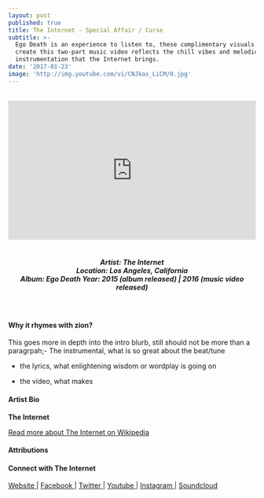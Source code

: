```yaml
---
layout: post
published: true
title: The Internet - Special Affair / Curse
subtitle: >-
  Ego Death is an experience to listen to, these complimentary visuals that
  create this two-part music video reflects the chill vibes and melodic
  instrumentation that the Internet brings.
date: '2017-01-23'
image: 'http://img.youtube.com/vi/CNJkas_LiCM/0.jpg'
---
```

<style>.embed-container { position: relative; padding-bottom: 56.25%; height: 0; overflow: hidden; max-width: 100%; } .embed-container iframe, .embed-container object, .embed-container embed { position: absolute; top: 0; left: 0; width: 100%; height: 100%; }</style><br />
<div class="embed-container">
<iframe allowfullscreen="" frameborder="0" height="315" src="https://www.youtube.com/embed/CNJkas_LiCM?rel=0&amp;showinfo=0" width="560"></iframe></div>
<br>
<h5 style="text-align: center;">
Artist: The Internet <br>
Location: Los Angeles, California <br>
Album: Ego Death
Year: 2015 (album released) | 2016 (music video released)
</h5>
<br>


#### Why it rhymes with zion?

This goes more in depth into the intro blurb, still should not be more than a paragrpah;- The instrumental, what is so great about the beat/tune

- the lyrics, what enlightening wisdom or wordplay is going on

- the video, what makes


#### Artist Bio

**The Internet** 

[Read more about The Internet on Wikipedia](http://bit.ly/2qzp2Hq)

#### Attributions



#### Connect with The Internet

<a class="fa fa-globe" href="http://www.internet-band.com/" target="_blank"> Website </a> |
<a class="fa fa-facebook" href="https://www.facebook.com/theinternetband/" target="_blank"> Facebook </a> |
<a class="fa fa-twitter" href="https://twitter.com/intanetz" target="_blank"> Twitter </a> |
<a class="fa fa-youtube" href="https://www.youtube.com/channel/UCpK4kopnqu-gexm5HWOEE3A" target="_blank"> Youtube </a> |
<a class="fa fa-instagram" href="https://www.instagram.com/theinternet" target="_blank"> Instagram </a> |
<a class="fa fa-soundcloud" href="https://soundcloud.com/internet-band" target="_blank"> Soundcloud </a>
